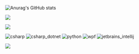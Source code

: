 ![Anurag's GitHub stats](https://github-readme-stats.vercel.app/api?username=andreiAK-42&show_icons=true&theme=radical)

![](https://github-profile-summary-cards.vercel.app/api/cards/repos-per-language?username=andreiAK-42&theme=solarized_dark)

![](https://github-profile-summary-cards.vercel.app/api/cards/profile-details?username=andreiAK-42&theme=solarized_dark)


![csharp](https://github.com/user-attachments/assets/27ca0aea-f353-436e-9f98-54cd1355ee2c)
![csharp_dotnet](https://github.com/user-attachments/assets/416fcaf6-55f2-4e20-afea-4e6ec9b67dae)
![python](https://github.com/user-attachments/assets/c301ad1a-f723-4d84-a2d6-08d27a400e23)
![wpf](https://github.com/user-attachments/assets/ec78c5cb-f406-4a6f-b8e8-faaa99caa8af)
![jetbrains_intellij](https://github.com/user-attachments/assets/35785250-009c-45a7-9519-28cb571121c5)

![](https://wakatime.com/share/@4f4a0587-3a47-44d9-97cf-bfb3b6673a26/04a3eb2b-4d55-40cc-9872-34c0b657aa85.svg)
